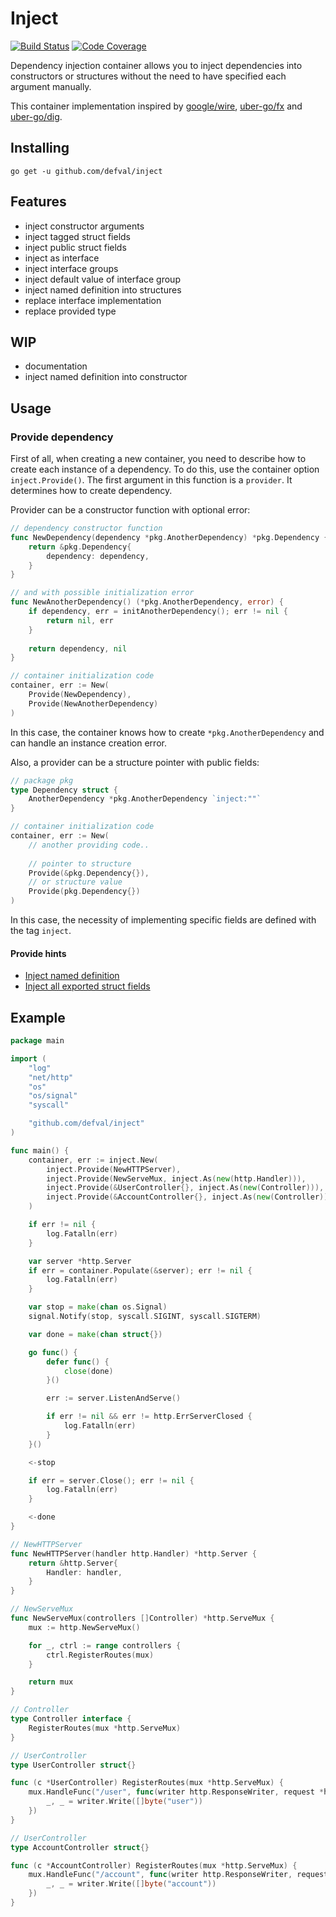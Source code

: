 # Inject
[![Build Status](https://img.shields.io/travis/defval/inject.svg?style=for-the-badge&logo=travis)](https://travis-ci.org/defval/inject)
[![Code Coverage](https://img.shields.io/codecov/c/github/defval/inject.svg?style=for-the-badge&logo=codecov)](https://codecov.io/gh/defval/inject)

Dependency injection container allows you to inject dependencies
into constructors or structures without the need to have specified
each argument manually.

This container implementation inspired by [google/wire](https://github.com/google/wire),
[uber-go/fx](https://github.com/uber-go/fx) and [uber-go/dig](https://github.com/uber-go/dig).

## Installing

```shell
go get -u github.com/defval/inject
```

## Features

- inject constructor arguments
- inject tagged struct fields
- inject public struct fields
- inject as interface
- inject interface groups
- inject default value of interface group
- inject named definition into structures
- replace interface implementation
- replace provided type

## WIP

- documentation
- inject named definition into constructor

## Usage

### Provide dependency

First of all, when creating a new container, you need to describe
how to create each instance of a dependency. To do this, use the container
option `inject.Provide()`. The first argument in this function is a `provider`.
It determines how to create dependency.

Provider can be a constructor function with optional error:

```go
// dependency constructor function
func NewDependency(dependency *pkg.AnotherDependency) *pkg.Dependency {
	return &pkg.Dependency{
		dependency: dependency,
	}
}

// and with possible initialization error
func NewAnotherDependency() (*pkg.AnotherDependency, error) {
	if dependency, err = initAnotherDependency(); err != nil {
		return nil, err
	}
	
	return dependency, nil
}

// container initialization code
container, err := New(
	Provide(NewDependency),
	Provide(NewAnotherDependency)
)
```

In this case, the container knows how to create `*pkg.AnotherDependency`
and can handle an instance creation error.

Also, a provider can be a structure pointer with public fields:

```go
// package pkg
type Dependency struct {
	AnotherDependency *pkg.AnotherDependency `inject:""`
}

// container initialization code
container, err := New(
	// another providing code..
	
	// pointer to structure
    Provide(&pkg.Dependency{}),
    // or structure value
    Provide(pkg.Dependency{})
)
```

In this case, the necessity of implementing specific fields are defined
with the tag `inject`.

#### Provide hints
- [Inject named definition]()
- [Inject all exported struct fields]()

## Example

```go
package main

import (
	"log"
	"net/http"
	"os"
	"os/signal"
	"syscall"

	"github.com/defval/inject"
)

func main() {
	container, err := inject.New(
		inject.Provide(NewHTTPServer),
		inject.Provide(NewServeMux, inject.As(new(http.Handler))),
		inject.Provide(&UserController{}, inject.As(new(Controller))),
		inject.Provide(&AccountController{}, inject.As(new(Controller))),
	)

	if err != nil {
		log.Fatalln(err)
	}

	var server *http.Server
	if err = container.Populate(&server); err != nil {
		log.Fatalln(err)
	}

	var stop = make(chan os.Signal)
	signal.Notify(stop, syscall.SIGINT, syscall.SIGTERM)

	var done = make(chan struct{})

	go func() {
		defer func() {
			close(done)
		}()

		err := server.ListenAndServe()

		if err != nil && err != http.ErrServerClosed {
			log.Fatalln(err)
		}
	}()

	<-stop

	if err = server.Close(); err != nil {
		log.Fatalln(err)
	}

	<-done
}

// NewHTTPServer
func NewHTTPServer(handler http.Handler) *http.Server {
	return &http.Server{
		Handler: handler,
	}
}

// NewServeMux
func NewServeMux(controllers []Controller) *http.ServeMux {
	mux := http.NewServeMux()

	for _, ctrl := range controllers {
		ctrl.RegisterRoutes(mux)
	}

	return mux
}

// Controller
type Controller interface {
	RegisterRoutes(mux *http.ServeMux)
}

// UserController
type UserController struct{}

func (c *UserController) RegisterRoutes(mux *http.ServeMux) {
	mux.HandleFunc("/user", func(writer http.ResponseWriter, request *http.Request) {
		_, _ = writer.Write([]byte("user"))
	})
}

// UserController
type AccountController struct{}

func (c *AccountController) RegisterRoutes(mux *http.ServeMux) {
	mux.HandleFunc("/account", func(writer http.ResponseWriter, request *http.Request) {
		_, _ = writer.Write([]byte("account"))
	})
}

```